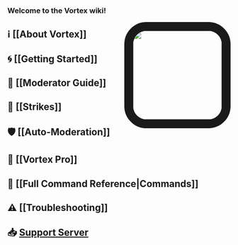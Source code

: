 ### Welcome to the **Vortex** wiki!

<img align="right" src="https://cdn.discordapp.com/avatars/240254129333731328/a0b835bcfca6b03f40badf7d872bcab2.png?size=1024" style="border:20px solid;border-radius:50px;" height="200" width="200">

## ℹ [[About Vortex]]

## 🌀 [[Getting Started]]

## 🔨 [[Moderator Guide]]

## 🚩 [[Strikes]]

## 🛡 [[Auto-Moderation]]

## 🌟 [[Vortex Pro]]

## 📜 [[Full Command Reference|Commands]]

## ⚠ [[Troubleshooting]]

## 📥 [Support Server](https://discord.gg/0p9LSGoRLu6Pet0k)

